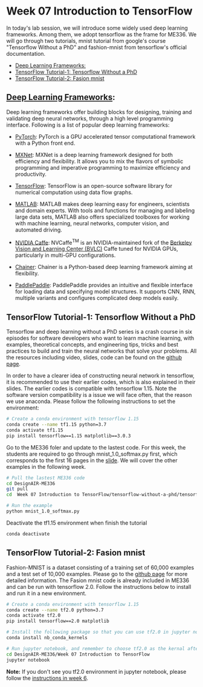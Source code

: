 # Week 07 Introduction to TensorFlow  <!-- omit in toc -->
In today's lab session, we will introduce some widely used deep learning frameworks. Among them, we adopt tensorflow as the frame for ME336. We will go through two tutorials, mnist tutorial from google's course "Tensorflow Without a PhD" and fashion-mnist from tensorflow's official documentation.

- [Deep Learning Frameworks:](#deep-learning-frameworks)
- [TensorFlow Tutorial-1: Tensorflow Without a PhD](#tensorflow-tutorial-1-tensorflow-without-a-phd)
- [TensorFlow Tutorial-2: Fasion mnist](#tensorflow-tutorial-2-fasion-mnist)

## [Deep Learning Frameworks](https://developer.nvidia.com/deep-learning-frameworks):
 Deep learning frameworks offer building blocks for designing, training and validating deep neural networks, through a high level programming interface. Following is a list of popular deep learning frameworks:
  - [PyTorch](https://pytorch.org/): PyTorch is a GPU accelerated tensor computational framework with a Python front end.
  - [MXNet](http://mxnet.incubator.apache.org/get_started?): MXNet is a deep learning framework designed for both efficiency and flexibility. It allows you to mix the flavors of symbolic programming and imperative programming to maximize efficiency and productivity.
  - [TensorFlow](https://docs.nvidia.com/deeplearning/frameworks/tensorflow-user-guide/index.html): TensorFlow is an open-source software library for numerical computation using data flow graphs.

  - [MATLAB](https://www.mathworks.com/solutions/deep-learning.html): MATLAB makes deep learning easy for engineers, scientists and domain experts. With tools and functions for managing and labeling large data sets, MATLAB also offers specialized toolboxes for working with machine learning, neural networks, computer vision, and automated driving.
  - [NVIDIA Caffe](https://docs.nvidia.com/deeplearning/frameworks/caffe-user-guide/index.html): NVCaffe<sup>TM</sup> is an NVIDIA-maintained fork of  the [Berkeley Vision and Learning Center (BVLC)](http://caffe.berkeleyvision.org/) Caffe tuned for NVIDIA GPUs, particularly in multi-GPU configurations.
  - [Chainer](https://chainer.org/): Chainer is a Python-based deep learning framework aiming at flexibility.
  - [PaddlePaddle](https://www.paddlepaddle.org.cn/): PaddlePaddle provides an intuitive and flexible interface for loading data and specifying model structures. It supports CNN, RNN, multiple variants and configures complicated deep models easily.

  ## TensorFlow Tutorial-1: Tensorflow Without a PhD
  Tensorflow and deep learning without a PhD series is a crash course in six episodes for software developers who want to learn machine learning, with examples, theoretical concepts, and engineering tips, tricks and best practices to build and train the neural networks that solve your problems. All the resources including video, slides, code can be found on the [github page](https://github.com/GoogleCloudPlatform/tensorflow-without-a-phd).

  In order to have a clearer idea of constructing neural network in tensorflow, it is recommended to use their earlier codes, which is also explained in their slides. The earlier codes is compatible with tensorflow 1.15. Note the software version compatibility is a issue we will face often, that the reason we use anaconda. Please follow the following instructions to set the environment:

  ```bash
  # Create a conda environment with tensorflow 1.15
  conda create --name tf1.15 python=3.7
  conda activate tf1.15
  pip install tensorflow==1.15 matplotlib==3.0.3
  ```

  Go to the ME336 foler and update to the lastest code. For this week, the students are required to go through mnist_1.0_softmax.py first, which corresponds to the first 16 pages in the [slide](https://www.slideshare.net/albertspijkers/martin-gorner-tensorflow-and-deep-learning-without-a-phd). We will cover the other examples in the following week.
  ```bash
  # Pull the lastest ME336 code
  cd DesignAIR-ME336
  git pull
  cd  Week 07 Introduction to TensorFlow/tensorflow-without-a-phd/tensorflow-mnist-tutorial

  # Run the example
  python mnist_1.0_softmax.py
  ```

  Deactivate the tf1.15 environment when finish the tutorial
  ```bash
  conda deactivate
  ```

  ## TensorFlow Tutorial-2: Fasion mnist

  Fashion-MNIST is a dataset consisting of a training set of 60,000 examples and a test set of 10,000 examples. Please go to the [github page](https://github.com/zalandoresearch/fashion-mnist#get-the-data) for more detailed information. The Fasion mnist code is already included in ME336 and can be run with tensorflow 2.0. Follow the instructions below to install and run it in a new environment.
  ```bash
  # Create a conda environment with tensorflow 1.15
  conda create --name tf2.0 python=3.7
  conda activate tf2.0
  pip install tensorflow==2.0 matplotlib

  # Install the following package so that you can use tf2.0 in jupyter notebook
  conda install nb_conda_kernels

  # Run jupyter notebook, and remember to choose tf2.0 as the kernal after you open Fashion_mnist.ipynb
  cd DesignAIR-ME336/Week 07 Introduction to TensorFlow
  jupyter notebook
  ```
 
  **Note:** If you don't see you tf2.0 environment in jupyter notebook, please follow the [instructions in week 6](https://github.com/bionicdl-sustech/ME336/tree/master/Week%2006%20Introduction%20to%20Python#environment-in-jupyter-notebook).

<!--
- [TensorFlow Basics](https://www.guru99.com/tensor-tensorflow.html): Tensor, Shape, Type, Graph, Sessions & Operators
- Tutorials: the examples are handwritten digits classification and image classification. The datasets used is [MNIST]((http://yann.lecun.com/exdb/mnist/)) and [FASHION MNIST](https://github.com/zalandoresearch/fashion-mnist#get-the-data), and they have been downloaded as mnist.npz and Fashion-MNIST in week07 folder.

## TensorFlow Installation
As [TensorFlow](https://pytorch.org/get-started/locally/#windows-anaconda)=2.x is not available from conda, we use pip to install it.
> ``pip install tensorflow==2.0``
> #if it's too slow, use other source like below    
> ``pip install tensorflow==2.0 -ihttps://pypi.tuna.tsinghua.edu.cn/simple/``

## TensorFlow Basic
Follow this [page](https://www.guru99.com/tensor-tensorflow.html) for a qucik overview of tensorflow basics. In this tutorial, you will learn:
- [What is a Tensor?](https://www.guru99.com/tensor-tensorflow.html#1)
- [Representation of a Tensor](https://www.guru99.com/tensor-tensorflow.html#2)
- [Types of Tensor](https://www.guru99.com/tensor-tensorflow.html#3)
- [Create a tensor of n-dimension](https://www.guru99.com/tensor-tensorflow.html#4)
- [Shape of tensor](https://www.guru99.com/tensor-tensorflow.html#5)
- [Type of data](https://www.guru99.com/tensor-tensorflow.html#6)
- [Creating operator](https://www.guru99.com/tensor-tensorflow.html#7)
- [Some Useful TensorFlow operators](https://www.guru99.com/tensor-tensorflow.html#8)
- [Variables](https://www.guru99.com/tensor-tensorflow.html#9)
- [Placeholder](https://www.guru99.com/tensor-tensorflow.html#10)
- [Session](https://www.guru99.com/tensor-tensorflow.html#11)
- [Graph](https://www.guru99.com/tensor-tensorflow.html#12)

## TensorFlow Tutorials
The official tutorial of tensorflow is [here](https://www.tensorflow.org/tutorials). And we also get some quick starts:
- **[mnist](http://yann.lecun.com/exdb/mnist/)**: run the [mnist.ipynb](./mnist.ipynbb). You can also refer to this [link](https://www.tensorflow.org/tutorials/quickstart/beginner).
- **[Fashion_mnist](https://github.com/zalandoresearch/fashion-mnist#get-the-data)**: Install matplotlib first as we need show figures ``conda install -c conda-forge matplotlib``; then run the [Fashion_mnist.ipynb](./Fashion_mnist.ipynb). You can also refer to this [link](https://www.tensorflow.org/tutorials/keras/classification).
-->
